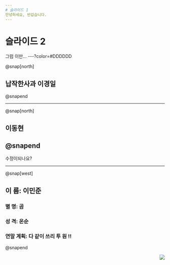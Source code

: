 ```yaml
---
# 슬라이드 1
안녕하세요, 반갑습니다.
---
```

# 슬라이드 2
그럼 이만...
---?color=#DDDDDD

@snap[north]
## 납작한사과 이경일
@snapend

---
@snap[north]
## 이동현
@snapend
---
수정이되나요?

---
@snap[west]
## 이 름: 이민준
### 별 명: 곰
### 성 격: 온순
### 연말 계획: 다 같이 쓰리 투 원 !!
@snapend

<div style="float:right;">
<img src="https://user-images.githubusercontent.com/46038987/50469253-f5126280-09ee-11e9-84f4-8dbfc85c42c7.jpg">
</div>
